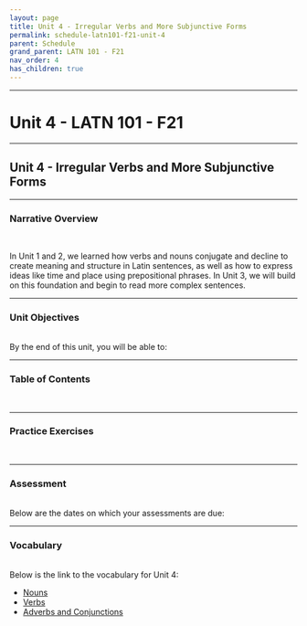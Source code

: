 ```yaml
---
layout: page
title: Unit 4 - Irregular Verbs and More Subjunctive Forms
permalink: schedule-latn101-f21-unit-4
parent: Schedule
grand_parent: LATN 101 - F21
nav_order: 4
has_children: true
---
```

***

# Unit 4 - LATN 101 - F21

***

## Unit 4 - Irregular Verbs and More Subjunctive Forms

***

### Narrative Overview
&nbsp;

In Unit 1 and 2, we learned how verbs and nouns conjugate and decline to create meaning and structure in Latin sentences, as well as how to express ideas like time and place using prepositional phrases. In Unit 3, we will build on this foundation and begin to read more complex sentences.

***

### Unit Objectives
&nbsp;  
By the end of this unit, you will be able to:

***

### Table of Contents
&nbsp;  


***

### Practice Exercises
&nbsp;


***

### Assessment
&nbsp;  
Below are the dates on which your assessments are due:


***

### Vocabulary
&nbsp;  
Below is the link to the vocabulary for Unit 4:

- [Nouns](https://dominicmachado.github.io/schedule-latn101-f21-unit-4-vocabulary-nouns)
- [Verbs](https://dominicmachado.github.io/schedule-latn101-f21-unit-4-vocabulary-verbs)
- [Adverbs and Conjunctions](https://dominicmachado.github.io/schedule-latn101-f21-unit-4-vocabulary-conjunctions-adverbs)
